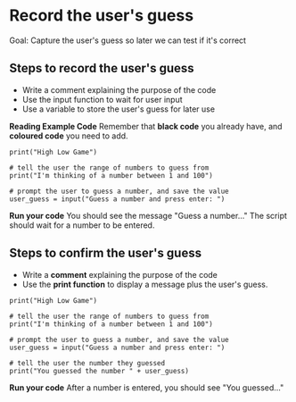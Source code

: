# Record the user's guess

Goal: Capture the user's guess so later we can test if it's correct

## Steps to record the user's guess

- Write a comment explaining the purpose of the code
- Use the input function to wait for user input
- Use a variable to store the user's guess for later use

**Reading Example Code**
Remember that **black code** you already have,
and **coloured code** you need to add.

```
print("High Low Game")

# tell the user the range of numbers to guess from
print("I'm thinking of a number between 1 and 100")
```

```
# prompt the user to guess a number, and save the value
user_guess = input("Guess a number and press enter: ")
```

**Run your code**
You should see the message "Guess a number..."
The script should wait for a number to be entered.

## Steps to confirm the user's guess

- Write a **comment** explaining the purpose of the code
- Use the **print function** to display a message plus the user's guess.

```
print("High Low Game")

# tell the user the range of numbers to guess from
print("I'm thinking of a number between 1 and 100")

# prompt the user to guess a number, and save the value
user_guess = input("Guess a number and press enter: ")
```

```
# tell the user the number they guessed
print("You guessed the number " + user_guess)
```

**Run your code**
After a number is entered, you should see "You guessed..."
